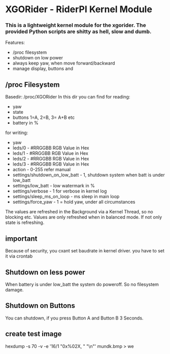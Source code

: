 # XGORider - RiderPI Kernel Module

### This is a lightweight kernel module for the xgorider. The provided Python scripts are shitty as hell, slow and dumb.


Features:
* /proc filesystem
* shutdown on low power
* always keep yaw, when move forward/backward
* manage display, buttons and 

## /proc Filesystem
Basedir: /proc/XGORider
In this dir you can find for reading:
* yaw
* state
* buttons 1=A, 2=B, 3= A+B etc
* battery in %



for writing:
* yaw
* leds/0 - #RRGGBB RGB Value in Hex 
* leds/1 - #RRGGBB RGB Value in Hex
* leds/2 - #RRGGBB RGB Value in Hex
* leds/3 - #RRGGBB RGB Value in Hex
* action - 0-255 refer manual
* settings/shutdown_on_low_batt - 1, shutdown system when batt is under low_batt
* settings/low_batt - low watermark in %
* settings/verbose - 1 for verbose in kernel log
* settings/sleep_ms_on_loop - ms sleep in main loop
* settings/force_yaw - 1 = hold yaw, under all circumstances 

The values are refreshed in the Background via a Kernel Thread, so no blocking etc.
Values are only refreshed when in balanced mode. If not only state is refreshing.


## important
Because of security, you cxant set baudrate in kernel driver.
you have to set it via crontab


## Shutdown on less power
When battery is under low_batt the system do poweroff. So no filesystem damage.

## Shutdown on Buttons
You can shutdown, if you press Button A and Button B 3 Seconds. 

## create test image
hexdump -s 70 -v -e '16/1 "0x%02X, " "\n"' mundk.bmp > we